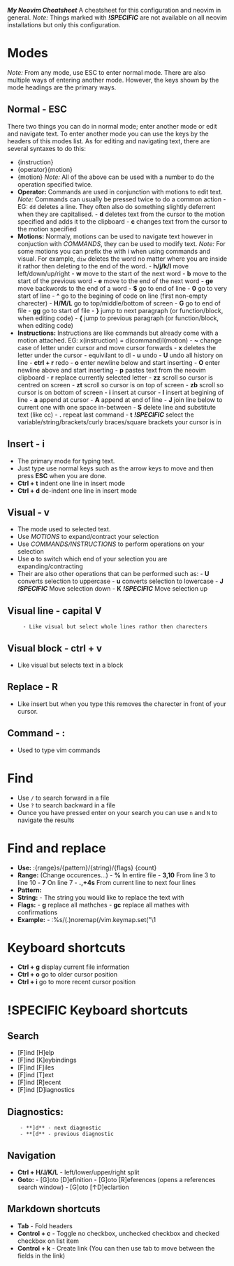 ***My Neovim Cheatsheet***
A cheatsheet for this configuration and neovim in general.
*Note:* Things marked with ***!SPECIFIC*** are not available on all neovim installations but only this configuration.

# Modes
*Note:* From any mode, use ESC to enter normal mode.
      There are also multiple ways of entering another mode.
      However, the keys shown by the mode headings are the primary ways.

## Normal - ESC
There two things you can do in normal mode; enter another mode or edit and navigate text.
To enter another mode you can use the keys by the headers of this modes list.
As for editing and navigating text, there are several syntaxes to do this:
 - {instruction}
 - {operator}{motion}
 - {motion}
*Note:* All of the above can be used with a number to do the operation specified twice.
 - **Operator:**
        Commands are used in conjunction with motions to edit text.
        *Note:* Commands can usually be pressed twice to do a common action - EG: `dd` deletes a line.
              They often also do something slightly deferrent when they are capitalised.
        - **d** deletes text from the cursor to the motion specified and adds it to the clipboard
        - **c** changes text from the cursor to the motion specified
 - **Motions:**
        Normaly, motions can be used to navigate text however in conjuction with *COMMANDS*, they can be used to modify text.
        *Note:* For some motions you can prefix the with i when using commands and visual.
              For example, `diw` deletes the word no matter where you are inside it rathor then deleting to the end of the word.
         - **h/j/k/l** move left/down/up/right
         - **w**       move to the start of the next word
         - **b**       move to the start of the previous word
         - **e**       move to the end of the next word
         - **ge**      move backwords to the end of a word
         - **$**       go to end of line
         - **0**       go to very start of line
         - **^**       go to the begining of code on line (first non-empty charecter)
         - **H/M/L**   go to top/middle/bottom of screen
         - **G**       go to end of file
         - **gg**      go to start of file
         - **}**       jump to next paragraph (or function/block, when editing code) 
         - **{**       jump to previous paragraph (or function/block, when editing code) 
 - **Instructions:**
        Instructions are like commands but already come with a motion attached. EG: x(instruction) = d(command)l(motion)
         - **~**        change case of letter under cursor and move cursor forwards
         - **x**        deletes the letter under the cursor - equivilant to dl
         - **u**        undo
         - **U**        undo all history on line
         - **ctrl + r** redo
         - **o**        enter newline below and start inserting
         - **O**        enter newline above and start inserting
         - **p**        pastes text from the neovim clipboard
         - **r**        replace currently selected letter
         - **zz**       scroll so cursor is centred on screen
         - **zt**       scroll so cursor is on top of screen
         - **zb**       scroll so cursor is on bottom of screen
         - **i**        insert at cursor
         - **I**        insert at begining of line
         - **a**        append at cursor
         - **A**        append at end of line
         - **J**        join line below to current one with one space in-between
         - **S**        delete line and substitute text (like cc)
         - **.**    repeat last command
         - **t**        ***!SPECIFIC*** select the variable/string/brackets/curly braces/square brackets your cursor is in

## Insert - i
 - The primary mode for typing text.
 - Just type use normal keys such as the arrow keys to move and then press **ESC** when you are done.
- **Ctrl + t** indent one line in insert mode
- **Ctrl + d** de-indent one line in insert mode

## Visual - v
 - The mode used to selected text.
 - Use *MOTIONS* to expand/contract your selection
 - Use *COMMANDS/INSTRUCTIONS* to perform operations on your selection
 - Use **o** to switch which end of your selection you are expanding/contracting
 - Their are also other operations that can be performed such as:
         - **U** converts selection to uppercase
         - **u** converts selection to lowercase
         - **J** ***!SPECIFIC*** Move selection down
         - **K** ***!SPECIFIC*** Move selection up

## Visual line - capital V
         - Like visual but select whole lines rathor then charecters

## Visual block - ctrl + v
 - Like visual but selects text in a block

## Replace - R
 - Like insert but when you type this removes the charecter in front of your cursor.

## Command - :
 - Used to type vim commands

# Find
 - Use `/` to search forward in a file
 - Use `?` to search backward in a file
 - Ounce you have pressed enter on your search you can use `n` and `N` to navigate the results

# Find and replace
 - **Use:** :{range}s/{pattern}/{string}/{flags} {count}
 - **Range:** (Change occurences...)
         - **%**     In entire file
         - **3,10**  From line 3 to line 10
         - **7**     On line 7
         - **.,+4s** From current line to next four lines
 - **Pattern:**
 - **String:**
         - The string you would like to replace the text with
 - **Flags:**
         - **g**  replace all mathches
         - **gc** replace all mathes with confirmations
 - **Example:**
         - :%s/\(.\)noremap(/vim.keymap.set("\1

# Keyboard shortcuts
 - **Ctrl + g** display current file information
 - **Ctrl + o** go to older cursor position
 - **Ctrl + i** go to more recent cursor position

# !SPECIFIC Keyboard shortcuts
## Search
 - [F]ind [H]elp
 - [F]ind [K]eybindings
 - [F]ind [F]iles
 - [F]ind [T]ext
 - [F]ind [R]ecent
 - [F]ind [D]iagnostics

## Diagnostics:
        - **]d** - next diagnostic
        - **[d** - previous diagnostic

## Navigation
 - **Ctrl + H/J/K/L** - left/lower/upper/right split
 - **Goto:**
         - [G]oto [D]efinition
         - [G]oto [R]eferences (opens a references search window)
         - [G]oto [↑D]eclartion

## Markdown shortcuts
 - **Tab** - Fold headers
 - **Control + c** - Toggle no checkbox, unchecked checkbox and checked checkbox on list item
 - **Control + k** - Create link (You can then use tab to move between the fields in the link)
